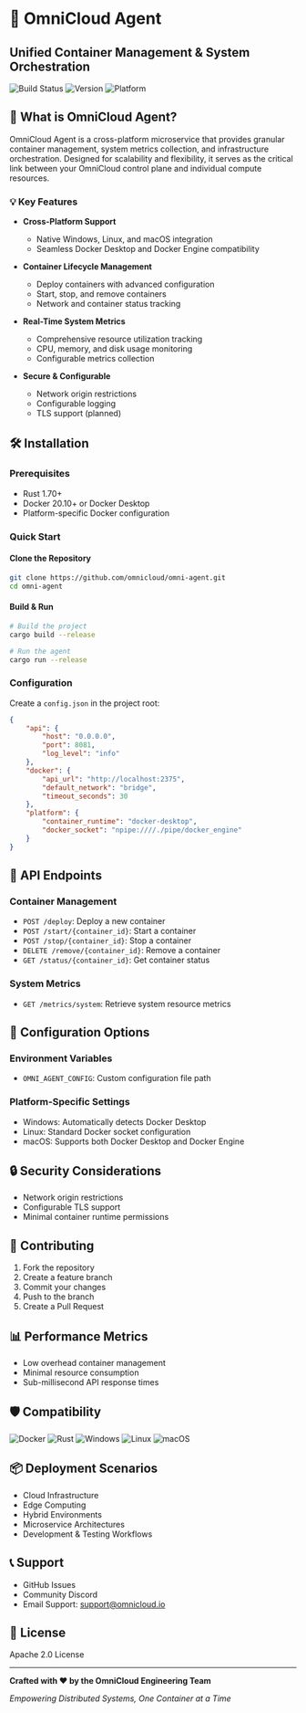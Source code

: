 # 🚀 OmniCloud Agent

## Unified Container Management & System Orchestration

![Build Status](https://img.shields.io/badge/build-passing-brightgreen)
![Version](https://img.shields.io/badge/version-1.0.0-blue)
![Platform](https://img.shields.io/badge/platform-Linux%20%7C%20Windows%20%7C%20macOS-lightgrey)

## 🌟 What is OmniCloud Agent?

OmniCloud Agent is a cross-platform microservice that provides granular container management, system metrics collection, and infrastructure orchestration. Designed for scalability and flexibility, it serves as the critical link between your OmniCloud control plane and individual compute resources.

### 💡 Key Features

- **Cross-Platform Support** 
  - Native Windows, Linux, and macOS integration
  - Seamless Docker Desktop and Docker Engine compatibility

- **Container Lifecycle Management**
  - Deploy containers with advanced configuration
  - Start, stop, and remove containers
  - Network and container status tracking

- **Real-Time System Metrics**
  - Comprehensive resource utilization tracking
  - CPU, memory, and disk usage monitoring
  - Configurable metrics collection

- **Secure & Configurable**
  - Network origin restrictions
  - Configurable logging
  - TLS support (planned)

## 🛠 Installation

### Prerequisites

- Rust 1.70+
- Docker 20.10+ or Docker Desktop
- Platform-specific Docker configuration

### Quick Start

#### Clone the Repository
```bash
git clone https://github.com/omnicloud/omni-agent.git
cd omni-agent
```

#### Build & Run
```bash
# Build the project
cargo build --release

# Run the agent
cargo run --release
```

### Configuration

Create a `config.json` in the project root:

```json
{
    "api": {
        "host": "0.0.0.0",
        "port": 8081,
        "log_level": "info"
    },
    "docker": {
        "api_url": "http://localhost:2375",
        "default_network": "bridge",
        "timeout_seconds": 30
    },
    "platform": {
        "container_runtime": "docker-desktop",
        "docker_socket": "npipe:////./pipe/docker_engine"
    }
}
```

## 🔌 API Endpoints

### Container Management
- `POST /deploy`: Deploy a new container
- `POST /start/{container_id}`: Start a container
- `POST /stop/{container_id}`: Stop a container
- `DELETE /remove/{container_id}`: Remove a container
- `GET /status/{container_id}`: Get container status

### System Metrics
- `GET /metrics/system`: Retrieve system resource metrics

## 📡 Configuration Options

### Environment Variables
- `OMNI_AGENT_CONFIG`: Custom configuration file path

### Platform-Specific Settings
- Windows: Automatically detects Docker Desktop
- Linux: Standard Docker socket configuration
- macOS: Supports both Docker Desktop and Docker Engine

## 🔒 Security Considerations

- Network origin restrictions
- Configurable TLS support
- Minimal container runtime permissions

## 🤝 Contributing

1. Fork the repository
2. Create a feature branch
3. Commit your changes
4. Push to the branch
5. Create a Pull Request

## 📊 Performance Metrics

- Low overhead container management
- Minimal resource consumption
- Sub-millisecond API response times

## 🛡️ Compatibility

![Docker](https://img.shields.io/badge/Docker-20.10+-blue)
![Rust](https://img.shields.io/badge/Rust-1.70+-orange)
![Windows](https://img.shields.io/badge/Windows-10%2B-blue)
![Linux](https://img.shields.io/badge/Linux-Any%20Distro-green)
![macOS](https://img.shields.io/badge/macOS-10.15+-lightgrey)

## 📦 Deployment Scenarios

- Cloud Infrastructure
- Edge Computing
- Hybrid Environments
- Microservice Architectures
- Development & Testing Workflows

## 📞 Support

- GitHub Issues
- Community Discord
- Email Support: support@omnicloud.io

## 📄 License

Apache 2.0 License

---

**Crafted with ❤️ by the OmniCloud Engineering Team**

*Empowering Distributed Systems, One Container at a Time*